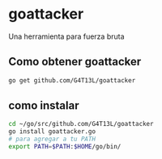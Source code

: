 # goattacker

Una herramienta para fuerza bruta

## Como obtener goattacker
```bash
go get github.com/G4T13L/goattacker
```

## como instalar
```bash
cd ~/go/src/github.com/G4T13L/goattacker
go install goattacker.go
# para agregar a tu PATH
export PATH=$PATH:$HOME/go/bin/
```
